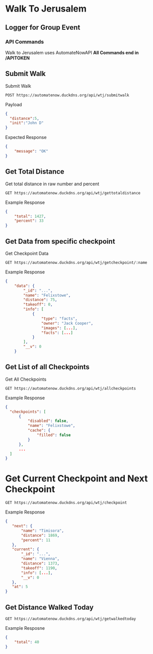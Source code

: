 # Walk To Jerusalem
## Logger for Group Event

### API Commands
Walk to Jerusalem uses AutomateNowAPI
**All Commands end in /APITOKEN**

## Submit Walk
Submit Walk
```
POST https://automatenow.duckdns.org/api/wtj/submitwalk
```
Payload
```json
{
  "distance":5,
  "init":"John D"
}
```
Expected Response
```json
{
	"message": "OK"
}
```


## Get Total Distance
Get total distance in raw number and percent
```
GET https://automatenow.duckdns.org/api/wtj/gettotaldistance

```
Example Response

```json
{
	"total": 1427,
	"percent": 33
}
```

## Get Data from specific checkpoint
Get Checkpoint Data
```
GET https://automatenow.duckdns.org/api/wtj/getcheckpoint/:name
```
Example Response
```json
{
	"data": {
		"_id": "...",
		"name": "Felixstowe",
		"distance": 75,
		"takeoff": 0,
		"info": [
			{
				"type": "facts",
				"owner": "Jack Cooper",
				"images": [...],
				"facts": [...]
			}
		],
		"__v": 0
	}
  ```
  
  ## Get List of all Checkpoints
  Get All Checkpoints
  ```
  GET https://automatenow.duckdns.org/api/wtj/allcheckpoints
  ```
  Example Response 
  ```json 
  {
	"checkpoints": [
		{
			"disabled": false,
			"name": "Felixstowe",
			"cache": {
				"filled": false
			}
		},
		...
	]
}
```
#  Get Current Checkpoint and Next Checkpoint
  ```
  GET https://automatenow.duckdns.org/api/wtj/checkpoint
  ```
  Example Response 

 ```json
 {
	"next": {
		"name": "Timisora",
		"distance": 1869,
		"percent": 11
	},
	"current": {
		"_id": "...",
		"name": "Vienna",
		"distance": 1373,
		"takeoff": 1190,
		"info": [...],
		"__v": 0
	},
	"at": 5
 }
 ```

## Get Distance Walked Today
```
GET https://automatenow.duckdns.org/api/wtj/getwalkedtoday
```
Example Resposne
```json
{
	"total": 40
}
```
